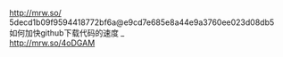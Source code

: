 http://mrw.so/  
5decd1b09f9594418772bf6a@e9cd7e685e8a44e9a3760ee023d08db5  
如何加快github下载代码的速度
_  
http://mrw.so/4oDGAM


